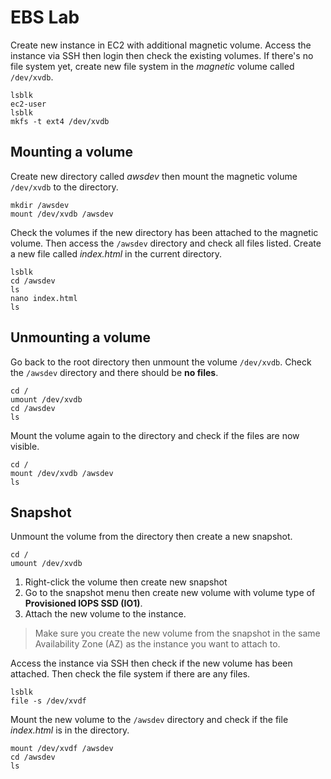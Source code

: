 # EBS Lab

Create new instance in EC2 with additional magnetic volume. Access the instance via SSH then login then check the existing volumes. If there's no file system yet, create new file system in the *magnetic* volume called `/dev/xvdb`.

```
lsblk
ec2-user
lsblk
mkfs -t ext4 /dev/xvdb
```

## Mounting a volume

Create new directory called *awsdev* then mount the magnetic volume `/dev/xvdb` to the directory.

```
mkdir /awsdev
mount /dev/xvdb /awsdev
```

Check the volumes if the new directory has been attached to the magnetic volume. Then access the `/awsdev` directory and check all files listed. Create a new file called *index.html* in the current directory.

```
lsblk
cd /awsdev
ls
nano index.html
ls
```

## Unmounting a volume

Go back to the root directory then unmount the volume `/dev/xvdb`. Check the `/awsdev` directory and there should be **no files**.

```
cd /
umount /dev/xvdb
cd /awsdev
ls
```

Mount the volume again to the directory and check if the files are now visible.

```
cd /
mount /dev/xvdb /awsdev
ls
```

## Snapshot

Unmount the volume from the directory then create a new snapshot.

```
cd /
umount /dev/xvdb
```

1. Right-click the volume then create new snapshot
2. Go to the snapshot menu then create new volume with volume type of **Provisioned IOPS SSD (IO1)**.
3. Attach the new volume to the instance.

> Make sure you create the new volume from the snapshot in the same Availability Zone (AZ) as the instance you want to attach to.

Access the instance via SSH then check if the new volume has been attached. Then check the file system if there are any files.

```
lsblk
file -s /dev/xvdf
```

Mount the new volume to the `/awsdev` directory and check if the file *index.html* is in the directory.

```
mount /dev/xvdf /awsdev
cd /awsdev
ls
```



